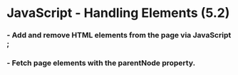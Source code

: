 # JavaScript - Handling Elements (5.2)

### - Add and remove HTML elements from the page via JavaScript ;

### - Fetch page elements with the parentNode property.